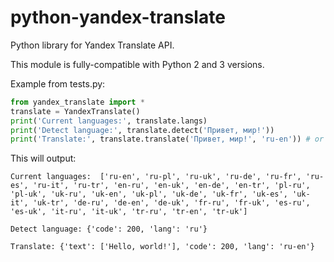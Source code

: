 python-yandex-translate
=======================

Python library for Yandex Translate API.

This module is fully-compatible with Python 2 and 3 versions.

Example from tests.py:

```python
from yandex_translate import *
translate = YandexTranslate()
print('Current languages:', translate.langs)
print('Detect language:', translate.detect('Привет, мир!'))
print('Translate:', translate.translate('Привет, мир!', 'ru-en')) # or just 'en'
```

This will output:

```
Current languages:  ['ru-en', 'ru-pl', 'ru-uk', 'ru-de', 'ru-fr', 'ru-es', 'ru-it', 'ru-tr', 'en-ru', 'en-uk', 'en-de', 'en-tr', 'pl-ru', 'pl-uk', 'uk-ru', 'uk-en', 'uk-pl', 'uk-de', 'uk-fr', 'uk-es', 'uk-it', 'uk-tr', 'de-ru', 'de-en', 'de-uk', 'fr-ru', 'fr-uk', 'es-ru', 'es-uk', 'it-ru', 'it-uk', 'tr-ru', 'tr-en', 'tr-uk']

Detect language: {'code': 200, 'lang': 'ru'}

Translate: {'text': ['Hello, world!'], 'code': 200, 'lang': 'ru-en'}
```